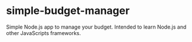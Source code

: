 # simple-budget-manager
Simple Node.js app to manage your budget. Intended to learn Node.js and other JavaScripts frameworks.
